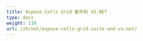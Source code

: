 ```yaml
---
title: Aspose.Cells Grid 套件和 VS.NET
type: docs
weight: 110
url: /zh/net/aspose-cells-grid-suite-and-vs-net/
---
```



